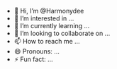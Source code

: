 - 👋 Hi, I’m @Harmonydee
- 👀 I’m interested in ...
- 🌱 I’m currently learning ...
- 💞️ I’m looking to collaborate on ...
- 📫 How to reach me ...
- 😄 Pronouns: ...
- ⚡ Fun fact: ...

<!---
Harmonydee/Harmonydee is a ✨ special ✨ repository because its `README.md` (this file) appears on your GitHub profile.
You can click the Preview link to take a look at your changes.
--->
